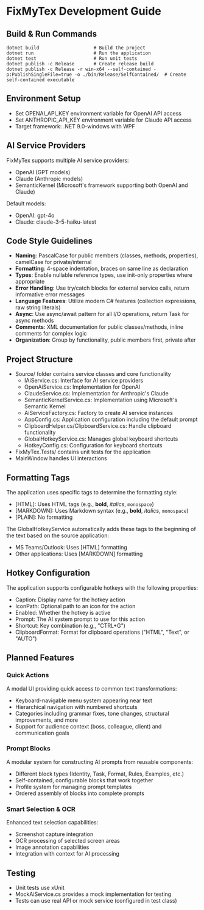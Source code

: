 # FixMyTex Development Guide

## Build & Run Commands
```
dotnet build                    # Build the project
dotnet run                      # Run the application
dotnet test                     # Run unit tests
dotnet publish -c Release       # Create release build
dotnet publish -c Release -r win-x64 --self-contained -p:PublishSingleFile=true -o ./bin/Release/SelfContained/  # Create self-contained executable
```

## Environment Setup
- Set OPENAI_API_KEY environment variable for OpenAI API access
- Set ANTHROPIC_API_KEY environment variable for Claude API access
- Target framework: .NET 9.0-windows with WPF

## AI Service Providers
FixMyTex supports multiple AI service providers:
- OpenAI (GPT models)
- Claude (Anthropic models)
- SemanticKernel (Microsoft's framework supporting both OpenAI and Claude)

Default models:
- OpenAI: gpt-4o
- Claude: claude-3-5-haiku-latest

## Code Style Guidelines
- **Naming**: PascalCase for public members (classes, methods, properties), camelCase for private/internal
- **Formatting**: 4-space indentation, braces on same line as declaration
- **Types**: Enable nullable reference types, use init-only properties where appropriate
- **Error Handling**: Use try/catch blocks for external service calls, return informative error messages
- **Language Features**: Utilize modern C# features (collection expressions, raw string literals)
- **Async**: Use async/await pattern for all I/O operations, return Task<T> for async methods
- **Comments**: XML documentation for public classes/methods, inline comments for complex logic
- **Organization**: Group by functionality, public members first, private after

## Project Structure
- Source/ folder contains service classes and core functionality
  - IAiService.cs: Interface for AI service providers
  - OpenAiService.cs: Implementation for OpenAI
  - ClaudeService.cs: Implementation for Anthropic's Claude
  - SemanticKernelService.cs: Implementation using Microsoft's Semantic Kernel
  - AiServiceFactory.cs: Factory to create AI service instances
  - AppConfig.cs: Application configuration including the default prompt
  - ClipboardHelper.cs/ClipboardService.cs: Handle clipboard functionality
  - GlobalHotkeyService.cs: Manages global keyboard shortcuts
  - HotkeyConfig.cs: Configuration for keyboard shortcuts
- FixMyTex.Tests/ contains unit tests for the application
- MainWindow handles UI interactions

## Formatting Tags
The application uses specific tags to determine the formatting style:
- [HTML]: Uses HTML tags (e.g., <b>bold</b>, <i>italics</i>, <code>monospace</code>)
- [MARKDOWN]: Uses Markdown syntax (e.g., **bold**, _italics_, `monospace`)
- [PLAIN]: No formatting

The GlobalHotkeyService automatically adds these tags to the beginning of the text based on the source application:
- MS Teams/Outlook: Uses [HTML] formatting
- Other applications: Uses [MARKDOWN] formatting

## Hotkey Configuration
The application supports configurable hotkeys with the following properties:
- Caption: Display name for the hotkey action
- IconPath: Optional path to an icon for the action
- Enabled: Whether the hotkey is active
- Prompt: The AI system prompt to use for this action
- Shortcut: Key combination (e.g., "CTRL+G")
- ClipboardFormat: Format for clipboard operations ("HTML", "Text", or "AUTO")

## Planned Features

### Quick Actions
A modal UI providing quick access to common text transformations:
- Keyboard-navigable menu system appearing near text
- Hierarchical navigation with numbered shortcuts
- Categories including grammar fixes, tone changes, structural improvements, and more
- Support for audience context (boss, colleague, client) and communication goals

### Prompt Blocks
A modular system for constructing AI prompts from reusable components:
- Different block types (Identity, Task, Format, Rules, Examples, etc.)
- Self-contained, configurable blocks that work together
- Profile system for managing prompt templates
- Ordered assembly of blocks into complete prompts

### Smart Selection & OCR
Enhanced text selection capabilities:
- Screenshot capture integration
- OCR processing of selected screen areas
- Image annotation capabilities
- Integration with context for AI processing

## Testing
- Unit tests use xUnit
- MockAiService.cs provides a mock implementation for testing
- Tests can use real API or mock service (configured in test class)
